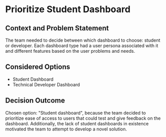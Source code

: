 # Prioritize Student Dashboard

## Context and Problem Statement

The team needed to decide between which dashboard to choose: student or developer. Each dashboard type had a user persona associated with it and different features based on the user problems and needs.
## Considered Options

* Student Dashboard
* Technical Developer Dashboard

## Decision Outcome

Chosen option: "Student dashboard", because the team decided to prioritize ease of access to users that could test and give feedback on the dashboard. Additionally, the lack of student dashboards in existence motivated the team to attempt to develop a novel solution.
